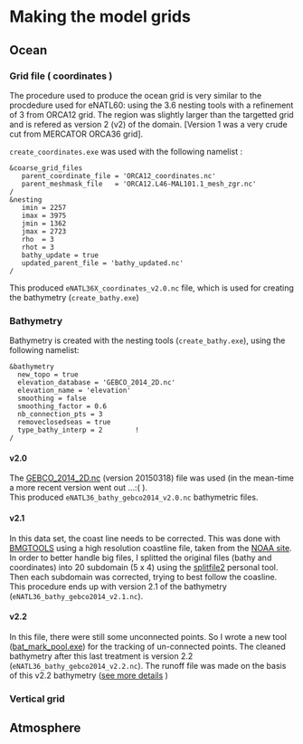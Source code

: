 # Making the model grids
## Ocean 
### Grid file ( coordinates )
  The procedure used to produce the ocean grid is very similar to the procdedure used for eNATL60: using the 3.6 nesting tools with a refinement of 3 from ORCA12 grid.
The region was slightly larger than the targetted grid and is refered as version 2 (v2) of the domain. [Version 1 was a very crude cut from MERCATOR ORCA36 grid].

 `create_coordinates.exe` was used with the following namelist :

 ```
&coarse_grid_files
    parent_coordinate_file = 'ORCA12_coordinates.nc'
    parent_meshmask_file   = 'ORCA12.L46-MAL101.1_mesh_zgr.nc'
/
&nesting
    imin = 2257
    imax = 3975
    jmin = 1362
    jmax = 2723
    rho  = 3
    rhot = 3
    bathy_update = true
    updated_parent_file = 'bathy_updated.nc'
/

 ```

 This produced `eNATL36X_coordinates_v2.0.nc` file, which is used for creating the bathymetry (`create_bathy.exe`)

### Bathymetry
  Bathymetry is created with the nesting tools (`create_bathy.exe`), using the following namelist:

  ```
&bathymetry
    new_topo = true
    elevation_database = 'GEBCO_2014_2D.nc'
    elevation_name = 'elevation'
    smoothing = false
    smoothing_factor = 0.6
    nb_connection_pts = 3
    removeclosedseas = true
    type_bathy_interp = 2        !
/
  ```

#### v2.0
  The [GEBCO_2014_2D.nc](http://www.gebco.net/data_and_products/gridded_bathymetry_data/) (version 20150318) file was used (in the mean-time a more recent version went out ...:( ).   
  This produced `eNATL36_bathy_gebco2014_v2.0.nc` bathymetric files. 

#### v2.1
  In this data set, the coast line needs to be corrected. This was done with
[BMGTOOLS](https://archimer.ifremer.fr/doc/00195/30646/) using a high resolution coastline file, taken from the [NOAA site](https://www.ngdc.noaa.gov/mgg/shorelines/shorelines.html).
  In order to better handle big files, I splitted the original files (bathy and coordinates) into 20 subdomain (5 x 4) using the [splitfile2](https://github.com/molines/JMMTOOLS/blob/master/TOOLS/splitfile2.f90) personal tool. Then each subdomain was corrected, trying to best follow the coasline. This procedure ends up with version 2.1 of the bathymetry (`eNATL36_bathy_gebco2014_v2.1.nc`). 

#### v2.2
 In this file, there were still some unconnected points. So I wrote a new tool ([bat_mark_pool.exe](https://github.com/molines/eNATL60/blob/master/TOOLS/bat_mark_pool.f90)) for the tracking of un-connected points. The cleaned bathymetry after this last treatment is version 2.2 (`eNATL36_bathy_gebco2014_v2.2.nc`). The runoff file was made on the basis of this v2.2 bathymetry ([see more details](./runoff_making.md) )


### Vertical grid 


## Atmosphere
